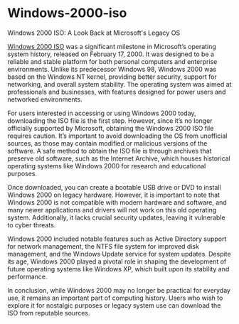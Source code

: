 # Windows-2000-iso

Windows 2000 ISO: A Look Back at Microsoft's Legacy OS

[Windows 2000 ISO](https://serialnumberfull.com/Full-Download-link/) was a significant milestone in Microsoft’s operating system history, released on February 17, 2000. It was designed to be a reliable and stable platform for both personal computers and enterprise environments. Unlike its predecessor Windows 98, Windows 2000 was based on the Windows NT kernel, providing better security, support for networking, and overall system stability. The operating system was aimed at professionals and businesses, with features designed for power users and networked environments.

For users interested in accessing or using Windows 2000 today, downloading the ISO file is the first step. However, since it’s no longer officially supported by Microsoft, obtaining the Windows 2000 ISO file requires caution. It’s important to avoid downloading the OS from unofficial sources, as those may contain modified or malicious versions of the software. A safe method to obtain the ISO file is through archives that preserve old software, such as the Internet Archive, which houses historical operating systems like Windows 2000 for research and educational purposes.

Once downloaded, you can create a bootable USB drive or DVD to install Windows 2000 on legacy hardware. However, it is important to note that Windows 2000 is not compatible with modern hardware and software, and many newer applications and drivers will not work on this old operating system. Additionally, it lacks crucial security updates, leaving it vulnerable to cyber threats.

Windows 2000 included notable features such as Active Directory support for network management, the NTFS file system for improved disk management, and the Windows Update service for system updates. Despite its age, Windows 2000 played a pivotal role in shaping the development of future operating systems like Windows XP, which built upon its stability and performance.

In conclusion, while Windows 2000 may no longer be practical for everyday use, it remains an important part of computing history. Users who wish to explore it for nostalgic purposes or legacy system use can download the ISO from reputable sources.
